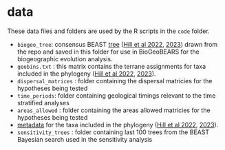 # data

These data files and folders are used by the R scripts in the `code` folder. 

- `biogeo_tree`: consensus BEAST [tree](https://github.com/mbutler808/Asterophryinae_phylogenetic_data/blob/main/BEAST2_analysis/beast_218_tree_asterophryinae.nex?raw=TRUE) ([Hill et al 2022](https://doi.org/10.1016/j.ympev.2022.107618), [2023](https://doi.org/10.1016/j.dib.2023.108987)) drawn from the repo and saved in this folder for use in BioGeoBEARS for the biogeographic evolution analysis. 
- `geobins.txt` : this matrix contains the terrane assignments for taxa included in the phylogeny ([Hill et al 2022](https://doi.org/10.1016/j.ympev.2022.107618), [2023](https://doi.org/10.1016/j.dib.2023.108987)). 
- `dispersal_matrices` : folder containing the dispersal matricies for the hypotheses being tested
- `time_periods`: folder containing geological timings relevant to the time stratified analyses
- `areas_allowed` : folder containing the areas allowed matricies for the hypotheses being tested
- [metadata](https://github.com/mbutler808/Asterophryinae_phylogenetic_data/blob/main/Table1.csv?raw=TRUE) for the taxa included in the phylogeny ([Hill et al 2022](https://doi.org/10.1016/j.ympev.2022.107618), [2023](https://doi.org/10.1016/j.dib.2023.108987)).
- `sensitivity_trees` : folder containing last 100 trees from the BEAST Bayesian search used in the sensitivity analysis
